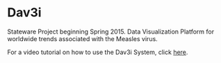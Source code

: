 # Dav3i
Stateware Project beginning Spring 2015. Data Visualization Platform for worldwide trends associated with the Measles virus.

For a video tutorial on how to use the Dav3i System, click [here](https://www.youtube.com/watch?v=qiyqD_vVKh8).
